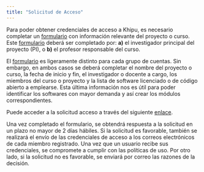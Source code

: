 ```yaml
---
title: "Solicitud de Acceso"
---
```


Para poder obtener credenciales de acceso a Khipu, es necesario completar un [formulario](https://web.khipu.utec.edu.pe/register/) con información relevante del proyecto o curso. Este [formulario](https://web.khipu.utec.edu.pe/register/)  deberá ser completado por: **a)** el investigador principal del proyecto (PI), o **b)** el profesor responsable del curso.

El [formulario](https://web.khipu.utec.edu.pe/register/)  es ligeramente distinto para cada grupo de cuentas. Sin embargo, en ambos casos se deberá completar el nombre del proyecto o curso, la fecha de inicio y fin, el investigador o docente a cargo, los miembros del curso o proyecto y la lista de software licenciado o de código abierto a emplearse. Esta última información nos es útil para poder identificar los softwares con mayor demanda y así crear los módulos correspondientes.

Puede acceder a la solicitud acceso a través del siguiente [enlace](https://web.khipu.utec.edu.pe/register/).

Una vez completado el formulario, se obtendrá respuesta a la solicitud en un plazo no mayor de 2 días hábiles. Si la solicitud es favorable, también se realizará el envío de las credenciales de acceso a los correos electrónicos de cada miembro registrado. Una vez que un usuario recibe sus credenciales, se compromete a cumplir con las políticas de uso. Por otro lado, si la solicitud no es favorable, se enviará por correo las razones de la decisión.